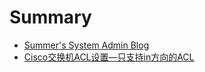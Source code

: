 # Summary

* [Summer's System Admin Blog](README.md)
* [Cisco交换机ACL设置—只支持in方向的ACL](ciscojiao-huan-ji-acl-she-zhi-2014-zhi-zhi-chi-in-fang-xiang-de-acl.md)

